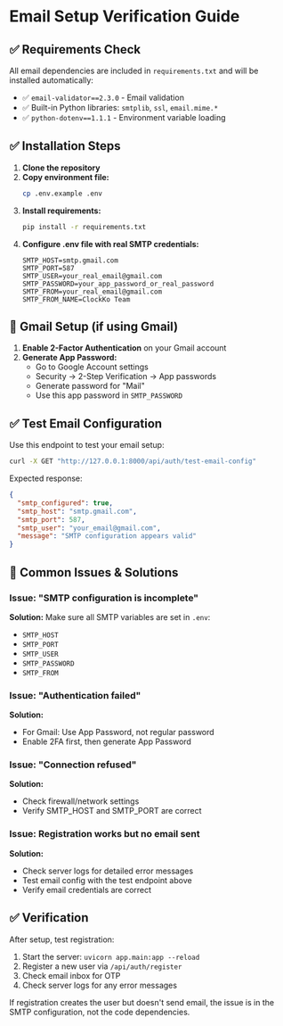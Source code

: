 # Email Setup Verification Guide

## ✅ **Requirements Check**

All email dependencies are included in `requirements.txt` and will be installed automatically:

- ✅ `email-validator==2.3.0` - Email validation
- ✅ Built-in Python libraries: `smtplib`, `ssl`, `email.mime.*`
- ✅ `python-dotenv==1.1.1` - Environment variable loading

## ✅ **Installation Steps**

1. **Clone the repository**
2. **Copy environment file:**
   ```bash
   cp .env.example .env
   ```
3. **Install requirements:**
   ```bash
   pip install -r requirements.txt
   ```
4. **Configure .env file with real SMTP credentials:**
   ```env
   SMTP_HOST=smtp.gmail.com
   SMTP_PORT=587
   SMTP_USER=your_real_email@gmail.com
   SMTP_PASSWORD=your_app_password_or_real_password
   SMTP_FROM=your_real_email@gmail.com
   SMTP_FROM_NAME=ClockKo Team
   ```

## 🔧 **Gmail Setup (if using Gmail)**

1. **Enable 2-Factor Authentication** on your Gmail account
2. **Generate App Password:**
   - Go to Google Account settings
   - Security → 2-Step Verification → App passwords
   - Generate password for "Mail"
   - Use this app password in `SMTP_PASSWORD`

## ✅ **Test Email Configuration**

Use this endpoint to test your email setup:
```bash
curl -X GET "http://127.0.0.1:8000/api/auth/test-email-config"
```

Expected response:
```json
{
  "smtp_configured": true,
  "smtp_host": "smtp.gmail.com",
  "smtp_port": 587,
  "smtp_user": "your_email@gmail.com",
  "message": "SMTP configuration appears valid"
}
```

## 🚨 **Common Issues & Solutions**

### Issue: "SMTP configuration is incomplete"
**Solution:** Make sure all SMTP variables are set in `.env`:
- `SMTP_HOST`
- `SMTP_PORT` 
- `SMTP_USER`
- `SMTP_PASSWORD`
- `SMTP_FROM`

### Issue: "Authentication failed"
**Solution:** 
- For Gmail: Use App Password, not regular password
- Enable 2FA first, then generate App Password

### Issue: "Connection refused"
**Solution:**
- Check firewall/network settings
- Verify SMTP_HOST and SMTP_PORT are correct

### Issue: Registration works but no email sent
**Solution:**
- Check server logs for detailed error messages
- Test email config with the test endpoint above
- Verify email credentials are correct

## ✅ **Verification**

After setup, test registration:
1. Start the server: `uvicorn app.main:app --reload`
2. Register a new user via `/api/auth/register`
3. Check email inbox for OTP
4. Check server logs for any error messages

If registration creates the user but doesn't send email, the issue is in the SMTP configuration, not the code dependencies.